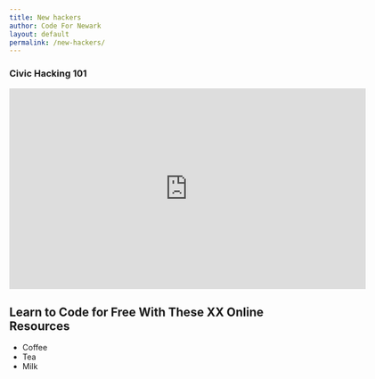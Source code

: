 ```yaml
---
title: New hackers
author: Code For Newark
layout: default
permalink: /new-hackers/
---
```


### Civic Hacking 101

<iframe width="640" height="360" src="https://www.youtube.com/embed/wH6LnW_qjeI" frameborder="0" gesture="media" allowfullscreen></iframe>

<h2>Learn to Code for Free With These XX Online Resources </h2>

<ul>
  <li>Coffee</li>
  <li>Tea</li>
  <li>Milk</li>
</ul> 
